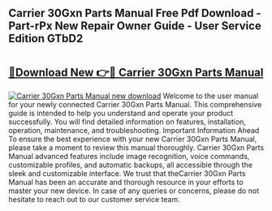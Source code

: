 ## Carrier 30Gxn Parts Manual Free Pdf Download - Part-rPx New Repair Owner Guide - User Service Edition GTbD2

# <h2><a href="http://bc70768.oget.top/?id=Carrier+30Gxn+Parts+Manual">🔗Download New 👉🔴 Carrier 30Gxn Parts Manual</a></h2>

[![Carrier 30Gxn Parts Manual new download](https://i.imgur.com/5g1atiW.png)](http://bc70768.oget.top/?id=Carrier+30Gxn+Parts+Manual)
Welcome to the user manual for your newly connected Carrier 30Gxn Parts Manual. This comprehensive guide is intended to help you understand and operate your product successfully. You will find detailed information on features, installation, operation, maintenance, and troubleshooting. Important Information Ahead To ensure the best experience with your new Carrier 30Gxn Parts Manual, please take a moment to review this manual thoroughly. Carrier 30Gxn Parts Manual advanced features include image recognition, voice commands, customizable profiles, and automatic backups, all accessible through the sleek and customizable interface. We trust that theCarrier 30Gxn Parts Manual has been an accurate and thorough resource in your efforts to master your new device. In case of any queries or concerns, please do not hesitate to reach out to our customer service team.
